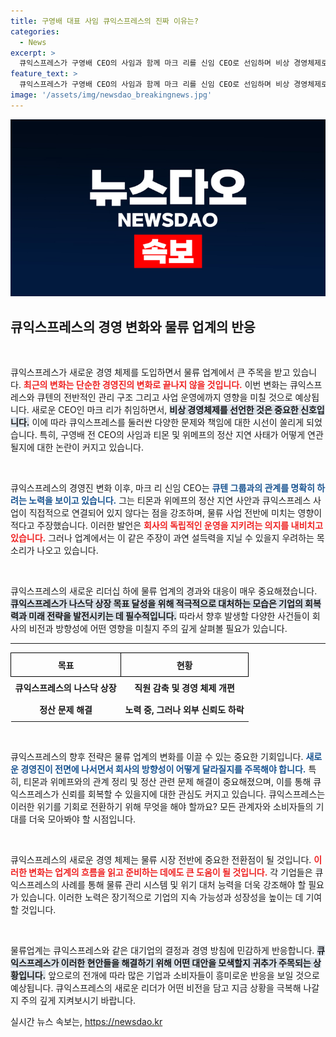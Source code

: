 ```yaml
---
title: 구영배 대표 사임 큐익스프레스의 진짜 이유는?
categories:
  - News
excerpt: >
  큐익스프레스가 구영배 CEO의 사임과 함께 마크 리를 신임 CEO로 선임하며 비상 경영체제로 돌입했습니다. 하지만 티몬·위메프 정산 지연 사태와의 관계를 부인하며 책임 회피 논란에 휘말리고 있습니다.
feature_text: >
  큐익스프레스가 구영배 CEO의 사임과 함께 마크 리를 신임 CEO로 선임하며 비상 경영체제로 돌입했습니다. 하지만 티몬·위메프 정산 지연 사태와의 관계를 부인하며 책임 회피 논란에 휘말리고 있습니다.
image: '/assets/img/newsdao_breakingnews.jpg'
---
```


<p><img src="/assets/img/newsdao_breakingnews.jpg" alt="koreaapp 속보" /></p>

<h2 data-ke-size="size26">큐익스프레스의 경영 변화와 물류 업계의 반응</h2>

<p data-ke-size="size16">&nbsp;</p>

<p>큐익스프레스가 새로운 경영 체제를 도입하면서 물류 업계에서 큰 주목을 받고 있습니다. <b><span style="color: #ee2323;">최근의 변화는 단순한 경영진의 변화로 끝나지 않을 것입니다.</span></b> 이번 변화는 큐익스프레스와 큐텐의 전반적인 관리 구조 그리고 사업 운영에까지 영향을 미칠 것으로 예상됩니다. 새로운 CEO인 마크 리가 취임하면서, <b><span style="background-color: #21538527;">비상 경영체제를 선언한 것은 중요한 신호입니다.</span></b> 이에 따라 큐익스프레스를 둘러싼 다양한 문제와 책임에 대한 시선이 쏠리게 되었습니다. 특히, 구영배 전 CEO의 사임과 티몬 및 위메프의 정산 지연 사태가 어떻게 연관될지에 대한 논란이 커지고 있습니다.</p>

<p data-ke-size="size16">&nbsp;</p>

<p>큐익스프레스의 경영진 변화 이후, 마크 리 신임 CEO는 <b><span style="color: #1a5490;">큐텐 그룹과의 관계를 명확히 하려는 노력을 보이고 있습니다.</span></b> 그는 티몬과 위메프의 정산 지연 사안과 큐익스프레스 사업이 직접적으로 연결되어 있지 않다는 점을 강조하며, 물류 사업 전반에 미치는 영향이 적다고 주장했습니다. 이러한 발언은 <b><span style="color: #ee2323;">회사의 독립적인 운영을 지키려는 의지를 내비치고 있습니다.</span></b> 그러나 업계에서는 이 같은 주장이 과연 설득력을 지닐 수 있을지 우려하는 목소리가 나오고 있습니다.</p>

<p data-ke-size="size16">&nbsp;</p>

<p>큐익스프레스의 새로운 리더십 하에 물류 업계의 경과와 대응이 매우 중요해졌습니다. <b><span style="background-color: #21538527;">큐익스프레스가 나스닥 상장 목표 달성을 위해 적극적으로 대처하는 모습은 기업의 회복력과 미래 전략을 발전시키는 데 필수적입니다.</span></b> 따라서 향후 발생할 다양한 사건들이 회사의 비전과 방향성에 어떤 영향을 미칠지 주의 깊게 살펴볼 필요가 있습니다.</p>

<hr>

<table style="width: 100%; border-collapse: collapse;">
  <tr>
    <th style="border: 1px solid black; text-align: center; height: 30px;">목표</th>
    <th style="border: 1px solid black; text-align: center; height: 30px;">현황</th>
  </tr>
  <tr>
    <td style="text-align: center; height: 30px;"><b>큐익스프레스의 나스닥 상장</b></td>
    <td style="text-align: center; height: 30px;"><b>직원 감축 및 경영 체제 개편</b></td>
  </tr>
  <tr>
    <td style="text-align: center; height: 30px;"><b>정산 문제 해결</b></td>
    <td style="text-align: center; height: 30px;"><b>노력 중, 그러나 외부 신뢰도 하락</b></td>
  </tr>
</table>

<p data-ke-size="size16">&nbsp;</p>

<p>큐익스프레스의 향후 전략은 물류 업계의 변화를 이끌 수 있는 중요한 기회입니다. <b><span style="color: #1a5490;">새로운 경영진이 전면에 나서면서 회사의 방향성이 어떻게 달라질지를 주목해야 합니다.</span></b> 특히, 티몬과 위메프와의 관계 정리 및 정산 관련 문제 해결이 중요해졌으며, 이를 통해 큐익스프레스가 신뢰를 회복할 수 있을지에 대한 관심도 커지고 있습니다. 큐익스프레스는 이러한 위기를 기회로 전환하기 위해 무엇을 해야 할까요? 모든 관계자와 소비자들의 기대를 더욱 모아봐야 할 시점입니다.</p>

<p data-ke-size="size16">&nbsp;</p>

<p>큐익스프레스의 새로운 경영 체제는 물류 시장 전반에 중요한 전환점이 될 것입니다. <b><span style="color: #ee2323;">이러한 변화는 업계의 흐름을 읽고 준비하는 데에도 큰 도움이 될 것입니다.</span></b> 각 기업들은 큐익스프레스의 사례를 통해 물류 관리 시스템 및 위기 대처 능력을 더욱 강조해야 할 필요가 있습니다. 이러한 노력은 장기적으로 기업의 지속 가능성과 성장성을 높이는 데 기여할 것입니다. </p>

<p data-ke-size="size16">&nbsp;</p>

<p>물류업계는 큐익스프레스와 같은 대기업의 결정과 경영 방침에 민감하게 반응합니다. <b><span style="background-color: #21538527;">큐익스프레스가 이러한 현안들을 해결하기 위해 어떤 대안을 모색할지 귀추가 주목되는 상황입니다.</span></b> 앞으로의 전개에 따라 많은 기업과 소비자들이 흥미로운 반응을 보일 것으로 예상됩니다. 큐익스프레스의 새로운 리더가 어떤 비전을 담고 지금 상황을 극복해 나갈지 주의 깊게 지켜보시기 바랍니다.</p>
실시간 뉴스 속보는, <a href="https://newsdao.kr" rel="dofollow">https://newsdao.kr</a>


